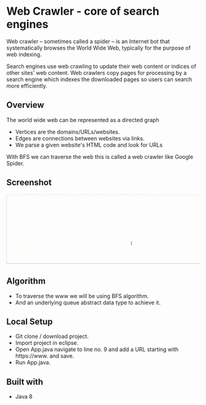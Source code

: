 # Web Crawler - core of search engines
Web crawler – sometimes called a spider – is an Internet bot that systematically browses the World Wide Web, typically for the purpose of web indexing.

Search engines use web crawling to update their web content or indices of other sites’ web content. Web crawlers copy pages for processing by a search engine which indexes the downloaded pages so users can search more efficiently.
## Overview
The world wide web can be represented as a directed graph
* Vertices are the domains/URLs/websites.
* Edges are connections between websites via links.
* We parse a given website's HTML code and look for URLs

With BFS we can traverse the web this is called a web crawler like Google Spider.

## Screenshot
![](screenshot/webcrawler.gif)

## Algorithm
* To traverse the www we will be using BFS algorithm.
* And an underlying queue abstract data type to achieve it.

## Local Setup
* Git clone / download project.
* Import project in eclipse.
* Open App.java navigate to line no. 9 and add a URL starting with https://www. and save.
* Run App.java.

## Built with
* Java 8